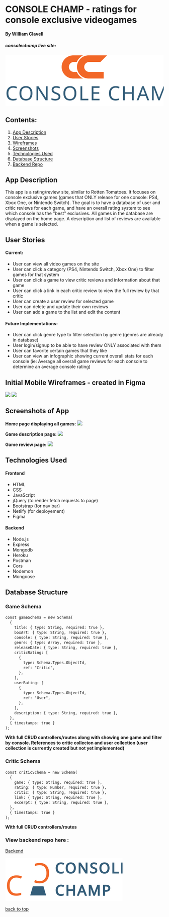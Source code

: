 # CONSOLE CHAMP - ratings for console exclusive videogames

**By William Clavell**

<a name="top">

##### consolechamp live site:

<a target="_blank" href="https://consolechamp.netlify.app/"><img src="./assets/ConsoleChamp-orange.svg"></a>

## Contents:

1. [App Description](#appdescription)
2. [User Stories](#userstories)
3. [Wireframes](#wireframes)
4. [Screenshots](#screenshots)
5. [Technologies Used](#techused)
6. [Database Structure](#dbstructure)
7. [Backend Repo](#backendrepo)

<a name="appdescription">

## App Description

This app is a rating/review site, similar to Rotten Tomatoes. It focuses on console exclusive games (games that ONLY release for one console: PS4, Xbox One, or Nintendo Switch). The goal is to have a database of user and critic reviews for each game, and have an overall rating system to see which console has the "best" exclusives. All games in the database are displayed on the home page. A description and list of reviews are available when a game is selected.

<a name="userstories">

## User Stories

#### Current:

- User can view all video games on the site
- User can click a category (PS4, Nintendo Switch, Xbox One) to filter games for that system
- User can click a game to view critic reviews and information about that game
- User can click a link in each critic review to view the full review by that critic
- User can create a user review for selected game
- User can delete and update their own reviews
- User can add a game to the list and edit the content

#### Future Implementations:

- User can click genre type to filter selection by genre (genres are already in database)
- User login/signup to be able to have review ONLY associated with them
- User can favorite certain games that they like
- User can view an infographic showing current overall stats for each console (ie: Average all overall game reviews for each console to determine an average console rating)

<a name="wireframes">

## Initial Mobile Wireframes - created in Figma

<img src="https://res.cloudinary.com/wjclavell/image/upload/v1596219606/project2-videogameratings/VGR_allgames_pze2ig.png">
<img src="https://res.cloudinary.com/wjclavell/image/upload/v1596219743/project2-videogameratings/VideoGameRatings_qossv6.png">

<a name="screenshots">

## Screenshots of App

**Home page displaying all games:**
<img src="https://res.cloudinary.com/wjclavell/image/upload/v1596725297/project2-videogameratings/allgames_cqumwl.png">

**Game description page:**
<img src ="https://res.cloudinary.com/wjclavell/image/upload/v1596725297/project2-videogameratings/gamedesc_m5q66o.png">

**Game review page:**
<img src="https://res.cloudinary.com/wjclavell/image/upload/v1596725296/project2-videogameratings/gamereviews_jj8faj.png">

<a name="techused">

## Technologies Used

#### Frontend

- HTML
- CSS
- JavaScript
- jQuery (to render fetch requests to page)
- Bootstrap (for nav bar)
- Netlify (for deployement)
- Figma

#### Backend

- Node.js
- Express
- Mongodb
- Heroku
- Postman
- Cors
- Nodemon
- Mongoose

<a name="dbstructure">

## Database Structure

### Game Schema

```JS
const gameSchema = new Schema(
  {
    title: { type: String, required: true },
    boxArt: { type: String, required: true },
    console: { type: String, required: true },
    genre: { type: Array, required: true },
    releaseDate: { type: String, required: true },
    criticRating: [
      {
        type: Schema.Types.ObjectId,
        ref: "Critic",
      },
    ],
    userRating: [
      {
        type: Schema.Types.ObjectId,
        ref: "User",
      },
    ],
    description: { type: String, required: true },
  },
  { timestamps: true }
);
```

**With full CRUD controllers/routes along with showing one game and filter by console. References to critic collecion and user collection (user collection is currently created but not yet implemented)**

### Critic Schema

```JS
const criticSchema = new Schema(
  {
    game: { type: String, required: true },
    rating: { type: Number, required: true },
    critic: { type: String, required: true },
    link: { type: String, required: true },
    excerpt: { type: String, required: true },
  },
  { timestamps: true }
);
```

**With full CRUD controllers/routes**

### View backend repo here :

<a name="backendrepo">

[Backend](https://github.com/wjclavell/BackEnd-P2)

<a target="_blank" href="https://consolechamp.netlify.app"><img src="./assets/console-champ-alt.svg"></a>

[back to top](#top)
